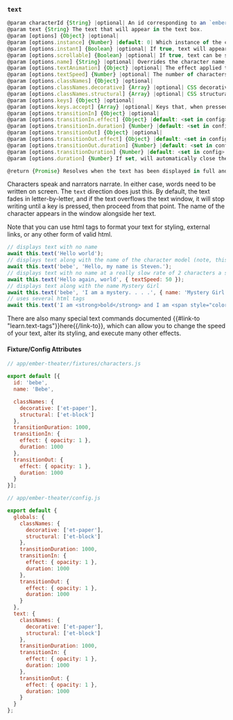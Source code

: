 ### `text`

```js
@param characterId {String} |optional| An id corresponding to an `ember-theater/character`.
@param text {String} The text that will appear in the text box.
@param [options] {Object} |optional|
@param [options.instance] {Number} |default: 0| Which instance of the character you wish to alter.
@param [options.instant] {Boolean} |optional| If true, text will appear immediately rather than written out letter by letter.
@param [options.scrollable] {Boolean} |optional| If true, text can be scrolled using the mouse wheel and arrow keys.
@param [options.name] {String} |optional| Overrides the character name, if present.
@param [options.textAnimation] {Object} |optional| The effect applied to the text as it fades in.
@param [options.textSpeed] {Number} |optional| The number of characters written each second.
@param [options.classNames] {Object} |optional|
@param [options.classNames.decorative] {Array} |optional| CSS decorative classes.
@param [options.classNames.structural] {Array} |optional| CSS structural classes.
@param [options.keys] {Object} |optional|
@param [options.keys.accept] {Array} |optional| Keys that, when pressed, will advance the text.
@param [options.transitionIn] {Object} |optional|
@param [options.transitionIn.effect] {Object} |default: <set in config>| The effect to use while transitioning in.
@param [options.transitionIn.duration] {Number} |default: <set in config>| The duration of the transition in effect.
@param [options.transitionOut] {Object} |optional|
@param [options.transitionOut.effect] {Object} |default: <set in config>| The effect to use while transitioning out.
@param [options.transitionOut.duration] {Number} |default: <set in config>| The duration of the transition out effect.
@param [options.transitionDuration] {Number} |default: <set in config>| Sets the duration of both the transition in and out effect.
@param [options.duration] {Number} If set, will automatically close the text after the allotted time.

@return {Promise} Resolves when the text has been displayed in full and a key is pressed.
```

Characters speak and narrators narrate. In either case, words need to be written on screen. The `text` direction does just this. By default, the text fades in letter-by-letter, and if the text overflows the text window, it will stop writing until a key is pressed, then proceed from that point. The name of the character appears in the window alongside her text.

Note that you can use html tags to format your text for styling, external links, or any other form of valid html.

```js
// displays text with no name
await this.text('Hello world');
// displays text along with the name of the character model (note, this is not necessarily 'Bebe')
await this.text('bebe', 'Hello, my name is Steven.');
// displays text with no name at a really slow rate of 2 characters a second
await this.text('Hello again, world', { textSpeed: 50 });
// displays text along with the name Mystery Girl
await this.text('bebe', 'I am a mystery. . . .', { name: 'Mystery Girl' });
// uses several html tags
await this.text('I am <strong>bold</strong> and I am <span style="color: purple;">purple</span> and you can <a href="http://www.google.com">google</a> me.');
```

There are also many special text commands documented {{#link-to "learn.text-tags"}}here{{/link-to}}, which can allow you to change the speed of your text, alter its styling, and execute many other effects.

#### Fixture/Config Attributes

```js
// app/ember-theater/fixtures/characters.js

export default [{
  id: 'bebe',
  name: 'Bebe',

  classNames: {
    decorative: ['et-paper'],
    structural: ['et-block']
  },
  transitionDuration: 1000,
  transitionIn: {
    effect: { opacity: 1 },
    duration: 1000
  },
  transitionOut: {
    effect: { opacity: 1 },
    duration: 1000
  }
}];

// app/ember-theater/config.js

export default {
  globals: {
    classNames: {
      decorative: ['et-paper'],
      structural: ['et-block']
    },
    transitionDuration: 1000,
    transitionIn: {
      effect: { opacity: 1 },
      duration: 1000
    },
    transitionOut: {
      effect: { opacity: 1 },
      duration: 1000
    }
  },
  text: {
    classNames: {
      decorative: ['et-paper'],
      structural: ['et-block']
    },
    transitionDuration: 1000,
    transitionIn: {
      effect: { opacity: 1 },
      duration: 1000
    },
    transitionOut: {
      effect: { opacity: 1 },
      duration: 1000
    }
  }
};
```
